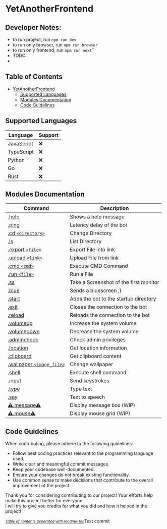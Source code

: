 # YetAnotherFrontend

## Developer Notes:

- to run project, run `npm run dev`
- to run only browser, run `npm run browser`
- to run only frontend, run `npm run next`¨
- TODO:
- 


## Table of Contents
- [YetAnotherFrontend](#yetanotherfrontend)
  * [Supported Languages](#supported-languages)
  * [Modules Documentation](#modules-documentation)
  * [Code Guidelines](#code-guidelines)

## Supported Languages

| Language   | Support |
| ---------- | ------- |
| JavaScript | ❌      |
| TypeScript | ❌      |
| Python     | ❌      |
| Go         | ❌      |
| Rust       | ❌      |

## Modules Documentation

**Command**                            | **Description**
---------------------------------------|-----------------------------------
[.help](#help)                         | Shows a help message
[.ping](#ping)                         | Latency delay of the bot
[.cd `<directory>`](#change-directory) | Change Directory
[.ls](#list-directory)                 | List Directory
[.export `<file>`](#export-file-into-link) | Export File into link
[.upload `<link>`](#upload-file-from-link) | Upload File from link
[.cmd `<cmd>`](#execute-cmd-command)   | Execute CMD Command
[.run `<file>`](#run-a-file)           | Run a File
[.ss](#take-a-screenshot-of-the-first-monitor) | Take a Screenshot of the first monitor
[.blue](#send-a-bluescreen)            | Sends a bluescreen ;)
[.start](#add-the-bot-to-the-startup-directory) | Adds the bot to the startup directory
[.exit](#close-the-connection-to-the-bot) | Closes the connection to the bot
[.reload](#reload-the-connection-to-the-bot) | Reloads the connection to the bot
[.volumeup](#increase-the-volume)      | Increase the system volume
[.volumedown](#decrease-the-volume)    | Decrease the system volume
[.admincheck](#check-admin-privileges) | Check admin privileges
[.location](#get-location-information) | Get location information
[.clipboard](#get-clipboard-content)   | Get clipboard content
[.wallpaper `<image_file>`](#change-wallpaper)       | Change wallpaper
[.shell](#execute-shell-command)       | Execute shell command
[.input](#send-keystrokes)             | Send keystrokes
[.type](#type-text)                    | Type text
[.say](#text-to-speech)                | Text to speech
[⚠.message⚠](#display-message-box)       | Display message box (WIP)
[⚠.mouse⚠](#display-mouse-grid)          | Display mouse grid (WIP)



## Code Guidelines

When contributing, please adhere to the following guidelines:

- Follow best coding practices relevant to the programming language used.
- Write clear and meaningful commit messages.
- Keep your codebase well-documented.
- Ensure your changes do not break existing functionality.
- Use common sense to make decisions that contribute to the overall improvement of the project.

Thank you for considering contributing to our project! Your efforts help make this project better for everyone <br>
I will try to give you credits for what you did and how it helped in the project!
 
<small><i><a href='http://github.com/3kh0/readme-toc/'>Table of contents generated with readme-toc</a></i></small>Test commit
